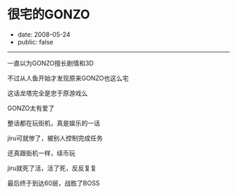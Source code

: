 # 很宅的GONZO

- date: 2008-05-24
- public: false

--------------------------


一直以为GONZO擅长剧情和3D

不过从人鱼开始才发现原来GONZO也这么宅

这话龙塔完全是忠于原游戏么

GONZO太有爱了


整话都在玩街机，真是娱乐的一话

jiru可就惨了，被别人控制完成任务

还真跟街机一样，续币玩

jiru就死了活，活了死，反反复复

最后终于到达60层，战胜了BOSS
